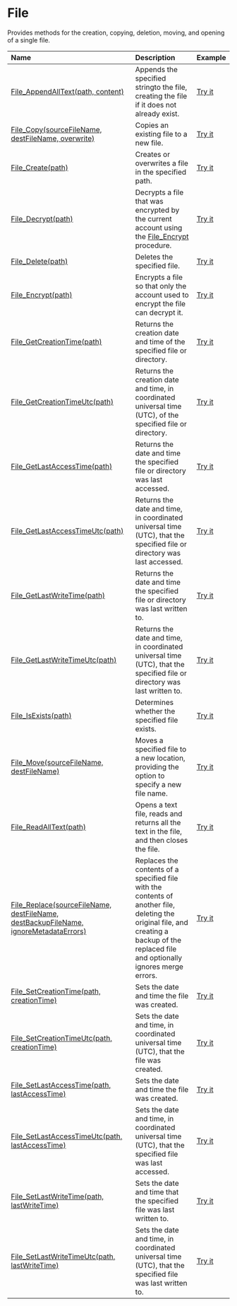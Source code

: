 # File

Provides methods for the creation, copying, deletion, moving, and opening of a single file.

| Name | Description | Example |
| :--- | :---------- | :------ |
| [File_AppendAllText(path, content)](/file-append-all-text) | Appends the specified stringto the file, creating the file if it does not already exist. | [Try it]()|
| [File_Copy(sourceFileName, destFileName, overwrite)](/file-append-all-text) | Copies an existing file to a new file. | [Try it]()|
| [File_Create(path)](/file-create) | Creates or overwrites a file in the specified path. | [Try it]()|
| [File_Decrypt(path)](/file-decrypt) | Decrypts a file that was encrypted by the current account using the [File_Encrypt](/file_encrypt) procedure. | [Try it]()|
| [File_Delete(path)](/file-delete) | Deletes the specified file. | [Try it]()|
| [File_Encrypt(path)](/file-encrypt) | Encrypts a file so that only the account used to encrypt the file can decrypt it. | [Try it]()|
| [File_GetCreationTime(path)](/file-get-creation-time) | Returns the creation date and time of the specified file or directory. |  [Try it]()|
| [File_GetCreationTimeUtc(path)](/file-get-creation-time-utc) | Returns the creation date and time, in coordinated universal time (UTC), of the specified file or directory. |  [Try it]()|
| [File_GetLastAccessTime(path)](/file-get-last-access-time) | Returns the date and time the specified file or directory was last accessed. |  [Try it]()|
| [File_GetLastAccessTimeUtc(path)](/file-get-last-access-time-utc) | Returns the date and time, in coordinated universal time (UTC), that the specified file or directory was last accessed. |  [Try it]()|
| [File_GetLastWriteTime(path)](/file-get-last-write-time) | Returns the date and time the specified file or directory was last written to. |  [Try it]()|
| [File_GetLastWriteTimeUtc(path)](/file-get-last-write-time-utc) | Returns the date and time, in coordinated universal time (UTC), that the specified file or directory was last written to. |  [Try it]()|
| [File_IsExists(path)](/file-isexists) | Determines whether the specified file exists. | [Try it]()|
| [File_Move(sourceFileName, destFileName)](/file-move) | Moves a specified file to a new location, providing the option to specify a new file name. | [Try it]()|
| [File_ReadAllText(path)](/file-move) | Opens a text file, reads and returns all the text in the file, and then closes the file. | [Try it]()|
| [File_Replace(sourceFileName, destFileName, destBackupFileName, ignoreMetadataErrors)](/file-replace) | Replaces the contents of a specified file with the contents of another file, deleting the original file, and creating a backup of the replaced file and optionally ignores merge errors. | [Try it]()|
| [File_SetCreationTime(path, creationTime)](/file-set-creation-time) | Sets the date and time the file was created. | [Try it]()|
| [File_SetCreationTimeUtc(path, creationTime)](/file-set-creation-time-utc) | Sets the date and time, in coordinated universal time (UTC), that the file was created. | [Try it]()|
| [File_SetLastAccessTime(path, lastAccessTime)](/file-set-last-access-time) | Sets the date and time the file was created. | [Try it]()|
| [File_SetLastAccessTimeUtc(path, lastAccessTime)](/file-set-last-access-time-utc) | Sets the date and time, in coordinated universal time (UTC), that the specified file was last accessed. | [Try it]()|
| [File_SetLastWriteTime(path, lastWriteTime)](/file-set-last-write-time) | Sets the date and time that the specified file was last written to. | [Try it]()|
| [File_SetLastWriteTimeUtc(path, lastWriteTime)](/file-set-last-write-time-utc) | Sets the date and time, in coordinated universal time (UTC), that the specified file was last written to. | [Try it]()|
